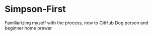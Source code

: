 # Simpson-First

Familiarizing myself with the process, new to GitHub
Dog person and beginner home brewer
